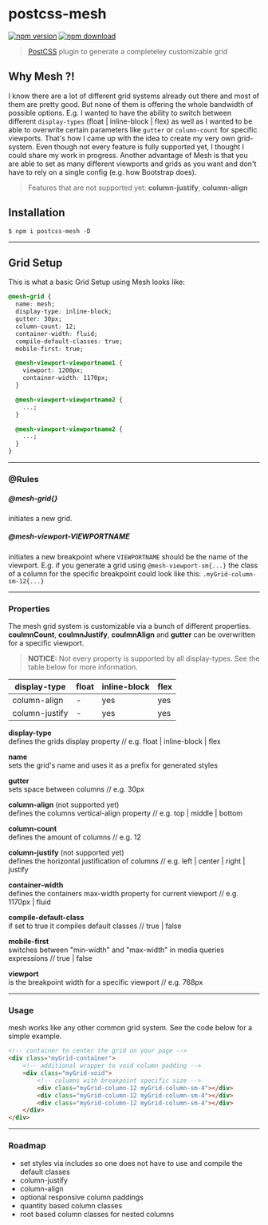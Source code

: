 # postcss-mesh

[![npm version](https://img.shields.io/npm/v/postcss-mesh.svg)](https://www.npmjs.com/package/postcss-mesh)
[![npm download](https://img.shields.io/npm/dt/postcss-mesh.svg)](https://www.npmjs.com/package/postcss-mesh)

> [PostCSS](https://github.com/postcss/postcss) plugin to generate a completeley customizable grid

## Why Mesh ?!

I know there are a lot of different grid systems already out there and most of them are pretty good. But none of them is offering the whole bandwidth of possible options. E.g. I wanted to have the ability to switch between different `display-types` (float | inline-block | flex) as well as I wanted to be able to overwrite certain parameters like `gutter` or `column-count` for specific viewports. That's how I came up with the idea to create my very own grid-system. Even though not every feature is fully supported yet, I thought I could share my work in progress. Another advantage of Mesh is that you are able to set as many different viewports and grids as you want and don't have to rely on a single config (e.g. how Bootstrap does).

> Features that are not supported yet: **column-justify**, **column-align**

## Installation

```console
$ npm i postcss-mesh -D
```

---

## Grid Setup

This is what a basic Grid Setup using Mesh looks like:

```css
@mesh-grid {
  name: mesh;
  display-type: inline-block;
  gutter: 30px;
  column-count: 12;
  container-width: fluid;
  compile-default-classes: true;
  mobile-first: true;

  @mesh-viewport-viewportname1 {
    viewport: 1200px;
    container-width: 1170px;
  }

  @mesh-viewport-viewportname2 {
    ...;
  }

  @mesh-viewport-viewportname2 {
    ...;
  }
}
```

---

### @Rules

##### @mesh-grid{}

initiates a new grid.

##### @mesh-viewport-VIEWPORTNAME

initiates a new breakpoint where `VIEWPORTNAME` should be the name of the viewport.
E.g. if you generate a grid using `@mesh-viewport-sm{...}` the class of a column for the specific breakpoint could look like this: `.myGrid-column-sm-12{...}`

---

### Properties

The mesh grid system is customizable via a bunch of different properties. **coulmnCount**, **coulmnJustify**, **coulmnAlign** and **gutter** can be overwritten for a specific viewport.

> **NOTICE:** Not every property is supported by all display-types. See the table below for more information.

| display-type   | float | inline-block | flex |
| -------------- | ----- | ------------ | ---- |
| column-align   | -     | yes          | yes  |
| column-justify | -     | yes          | yes  |

**display-type**<br>
defines the grids display property // e.g. float | inline-block | flex

**name**<br>
sets the grid's name and uses it as a prefix for generated styles

**gutter**<br>
sets space between columns // e.g. 30px

**column-align** (not supported yet)<br>
defines the columns vertical-align property // e.g. top | middle | bottom

**column-count**<br>
defines the amount of columns // e.g. 12

**column-justify** (not supported yet)<br>
defines the horizontal justification of columns // e.g. left | center | right | justify

**container-width**<br>
defines the containers max-width property for current viewport // e.g. 1170px | fluid

**compile-default-class**<br>
if set to true it compiles default classes // true | false

**mobile-first**<br>
switches between "min-width" and "max-width" in media queries expressions // true | false

**viewport**<br>
is the breakpoint width for a specific viewport // e.g. 768px

---

### Usage

mesh works like any other common grid system. See the code below for a simple example.

```HTML
<!-- container to center the grid on your page -->
<div class="myGrid-container">
    <!-- additional wrapper to void column padding -->
    <div class="myGrid-void">
        <!-- columns with breakpoint specific size -->
        <div class="myGrid-column-12 myGrid-column-sm-4"></div>
        <div class="myGrid-column-12 myGrid-column-sm-4"></div>
        <div class="myGrid-column-12 myGrid-column-sm-4"></div>
    </div>
</div>
```

---

### Roadmap

- set styles via includes so one does not have to use and compile the default classes
- column-justify
- column-align
- optional responsive column paddings
- quantity based column classes
- root based column classes for nested columns

